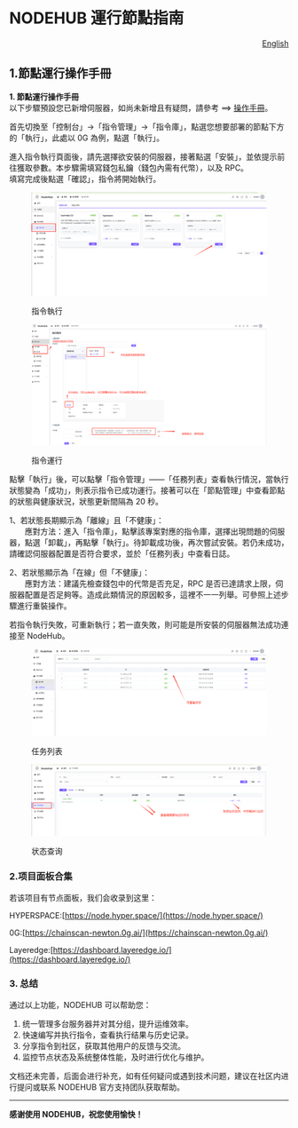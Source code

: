 # NODEHUB 運行節點指南

<p align="right"><a href="https://docs.node-x.xyz/en/product-manual/nodehub/nodehub-node-operation-guide">English</a></p>

## &#x20;1.節點運行操作手冊

**1. 節點運行操作手冊**\
以下步驟預設您已新增伺服器，如尚未新增且有疑問，請參考 ==> [操作手冊](cao-zuo-shou-ce.md)。

首先切換至「控制台」→「指令管理」→「指令庫」，點選您想要部署的節點下方的「執行」，此處以 0G 為例，點選「執行」。

進入指令執行頁面後，請先選擇欲安裝的伺服器，接著點選「安裝」，並依提示前往獲取參數。本步驟需填寫錢包私鑰（錢包內需有代幣），以及 RPC。\
填寫完成後點選「確認」，指令將開始執行。

<figure><img src="../../.gitbook/assets/微信图片_20250408133858.png" alt=""><figcaption><p>指令執行</p></figcaption></figure>

<figure><img src="../../.gitbook/assets/1743133349655.jpg" alt=""><figcaption><p>指令運行</p></figcaption></figure>

點擊「執行」後，可以點擊「指令管理」——「任務列表」查看執行情況，當執行狀態變為「成功」，則表示指令已成功運行。接著可以在「節點管理」中查看節點的狀態與健康狀況，狀態更新間隔為 20 秒。

1、若狀態長期顯示為「離線」且「不健康」：\
　　應對方法：進入「指令庫」，點擊該專案對應的指令庫，選擇出現問題的伺服器，點選「卸載」，再點擊「執行」。待卸載成功後，再次嘗試安裝。若仍未成功，請確認伺服器配置是否符合要求，並於「任務列表」中查看日誌。

2、若狀態顯示為「在線」但「不健康」：\
　　應對方法：建議先檢查錢包中的代幣是否充足，RPC 是否已達請求上限，伺服器配置是否足夠等。造成此類情況的原因較多，這裡不一一列舉。可參照上述步驟進行重裝操作。

若指令執行失敗，可重新執行；若一直失敗，則可能是所安裝的伺服器無法成功連接至 NodeHub。

<figure><img src="../../.gitbook/assets/微信图片_20250408134455.png" alt=""><figcaption><p>任务列表</p></figcaption></figure>

<figure><img src="../../.gitbook/assets/微信图片_20250408134647.png" alt=""><figcaption><p>状态查询</p></figcaption></figure>

### 2.项目面板合集

若该项目有节点面板，我们会收录到这里：

HYPERSPACE:[https://node.hyper.space/](https://node.hyper.space/)

0G:[https://chainscan-newton.0g.ai/](https://chainscan-newton.0g.ai/)

Layeredge:[https://dashboard.layeredge.io/](https://dashboard.layeredge.io/)

### 3. 总结

通过以上功能，NODEHUB 可以帮助您：

1. 统一管理多台服务器并对其分组，提升运维效率。
2. 快速编写并执行指令，查看执行结果与历史记录。
3. 分享指令到社区，获取其他用户的反馈与交流。
4. 监控节点状态及系统整体性能，及时进行优化与维护。

文档还未完善，后面会进行补充，如有任何疑问或遇到技术问题，建议在社区内进行提问或联系 NODEHUB 官方支持团队获取帮助。

***

**感谢使用 NODEHUB，祝您使用愉快！**
